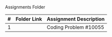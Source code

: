  Assignments Folder

|   #   | Folder Link | Assignment Description |
| :---: | ----------- | ---------------------- |
|    1   |             | Coding Problem #10055                       |
